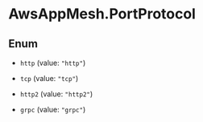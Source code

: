 # AwsAppMesh.PortProtocol

## Enum


* `http` (value: `"http"`)

* `tcp` (value: `"tcp"`)

* `http2` (value: `"http2"`)

* `grpc` (value: `"grpc"`)


